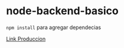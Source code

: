 # node-backend-basico
```npm install``` para agregar dependecias

[Link Produccion](https://cafenode-js.herokuapp.com/#)
